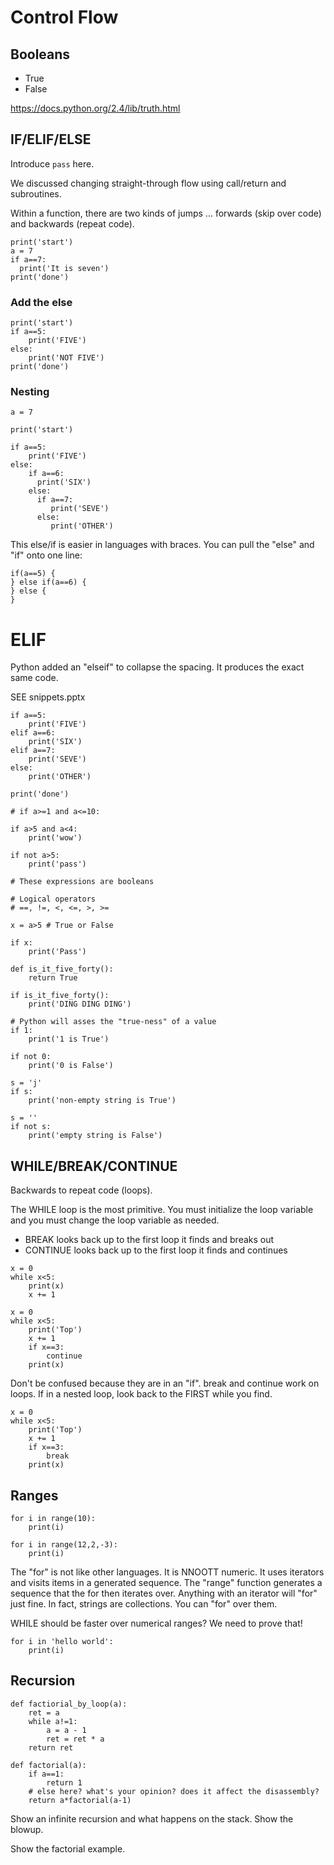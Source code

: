 # Control Flow

## Booleans
  - True
  - False
  
https://docs.python.org/2.4/lib/truth.html

## IF/ELIF/ELSE

Introduce `pass` here.

We discussed changing straight-through flow using call/return and subroutines.

Within a function, there are two kinds of jumps ... forwards (skip over code) and backwards (repeat code).

```
print('start')
a = 7
if a==7:
  print('It is seven')
print('done')
```

### Add the else

```
print('start')
if a==5:
    print('FIVE')
else:
    print('NOT FIVE')
print('done')
```

### Nesting

```
a = 7

print('start')

if a==5:
    print('FIVE')
else:
    if a==6:
      print('SIX')
    else:
      if a==7:
         print('SEVE')
      else:
         print('OTHER')
```

This else/if is easier in languages with braces. You can pull the "else" and "if" onto one line:

```
if(a==5) {
} else if(a==6) { 
} else {
}
```

# ELIF

Python added an "elseif" to collapse the spacing. It produces the exact same code.

SEE snippets.pptx

```
if a==5:
    print('FIVE')
elif a==6:
    print('SIX')
elif a==7:
    print('SEVE')
else:
    print('OTHER')
    
print('done')
        
# if a>=1 and a<=10:

if a>5 and a<4:
    print('wow')
    
if not a>5:
    print('pass')
    
# These expressions are booleans

# Logical operators
# ==, !=, <, <=, >, >=

x = a>5 # True or False

if x:
    print('Pass')

def is_it_five_forty():
    return True    
    
if is_it_five_forty():
    print('DING DING DING')
    
# Python will asses the "true-ness" of a value
if 1:
    print('1 is True')

if not 0:
    print('0 is False')
  
s = 'j'  
if s:
    print('non-empty string is True')
    
s = ''
if not s:
    print('empty string is False')
```

## WHILE/BREAK/CONTINUE

Backwards to repeat code (loops).

The WHILE loop is the most primitive. You must initialize the loop variable
and you must change the loop variable as needed.

  - BREAK looks back up to the first loop it finds and breaks out
  - CONTINUE looks back up to the first loop it finds and continues

```
x = 0
while x<5:
    print(x)
    x += 1
```

```
x = 0
while x<5:
    print('Top')
    x += 1
    if x==3:
        continue
    print(x)
```

Don't be confused because they are in an "if". break and continue work on loops. If in a nested
loop, look back to the FIRST while you find.

```
x = 0
while x<5:
    print('Top')
    x += 1
    if x==3:
        break
    print(x)
```

## Ranges

```
for i in range(10):
    print(i)

for i in range(12,2,-3):
    print(i)
```

The "for" is not like other languages. It is NNOOTT numeric. It uses iterators and visits items in
a generated sequence. The "range" function generates a sequence that the
for then iterates over. Anything with an iterator will "for" just fine. In fact,
strings are collections. You can "for" over them.

WHILE should be faster over numerical ranges? We need to prove that!
   
``` 
for i in 'hello world':
    print(i)
```

## Recursion

```
def factiorial_by_loop(a):
    ret = a
    while a!=1:
        a = a - 1
        ret = ret * a
    return ret
    
def factorial(a):
    if a==1:
        return 1
    # else here? what's your opinion? does it affect the disassembly?
    return a*factorial(a-1)
```

Show an infinite recursion and what happens on the stack. Show the blowup.

Show the factorial example.